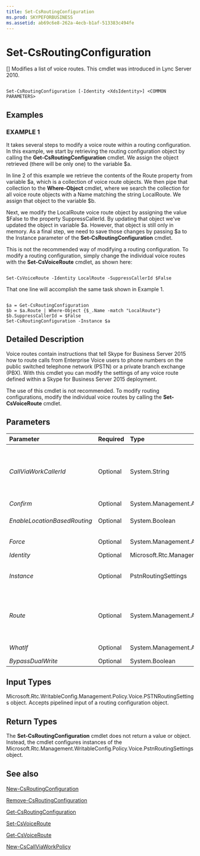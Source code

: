 ```yaml
---
title: Set-CsRoutingConfiguration
ms.prod: SKYPEFORBUSINESS
ms.assetid: ab69c6e8-262a-4ecb-b1af-513383c494fe
---
```



# Set-CsRoutingConfiguration
[]
Modifies a list of voice routes. This cmdlet was introduced in Lync Server 2010.
  
    
    


```

Set-CsRoutingConfiguration [-Identity <XdsIdentity>] <COMMON PARAMETERS>

```


## Examples


  
    
    

### EXAMPLE 1

It takes several steps to modify a voice route within a routing configuration. In this example, we start by retrieving the routing configuration object by calling the **Get-CsRoutingConfiguration** cmdlet. We assign the object retrieved (there will be only one) to the variable $a.
  
    
    
In line 2 of this example we retrieve the contents of the Route property from variable $a, which is a collection of voice route objects. We then pipe that collection to the **Where-Object** cmdlet, where we search the collection for all voice route objects with a Name matching the string LocalRoute. We assign that object to the variable $b.
  
    
    
Next, we modify the LocalRoute voice route object by assigning the value $False to the property SuppressCallerId. By updating that object we've updated the object in variable $a. However, that object is still only in memory. As a final step, we need to save those changes by passing $a to the Instance parameter of the **Set-CsRoutingConfiguration** cmdlet.
  
    
    
This is not the recommended way of modifying a routing configuration. To modify a routing configuration, simply change the individual voice routes with the **Set-CsVoiceRoute** cmdlet, as shown here:
  
    
    



```

Set-CsVoiceRoute -Identity LocalRoute -SuppressCallerId $False

```

That one line will accomplish the same task shown in Example 1.
  
    
    



```

$a = Get-CsRoutingConfiguration
$b = $a.Route | Where-Object {$_.Name -match "LocalRoute"}
$b.SuppressCallerId = $False
Set-CsRoutingConfiguration -Instance $a
```


## Detailed Description

Voice routes contain instructions that tell Skype for Business Server 2015 how to route calls from Enterprise Voice users to phone numbers on the public switched telephone network (PSTN) or a private branch exchange (PBX). With this cmdlet you can modify the settings of any voice route defined within a Skype for Business Server 2015 deployment.
  
    
    
The use of this cmdlet is not recommended. To modify routing configurations, modify the individual voice routes by calling the **Set-CsVoiceRoute** cmdlet.
  
    
    

## Parameters



|**Parameter**|**Required**|**Type**|**Description**|
|:-----|:-----|:-----|:-----|
| _CallViaWorkCallerId_ <br/> |Optional  <br/> |System.String  <br/> |The number the system will display for the callback portion of an external call. External calls first connect the user making the call by calling a specified number (typically the user's desk phone), once connected to the user, the system dials the outside number. The  _CallViaWorkCallerId_ parameter specifies the number that will be displayed during the first leg, or callback segment, of the call via work external call. For more information, see [New-CsCallViaWorkPolicy](new-cscallviaworkpolicy.md).  <br/> |
| _Confirm_ <br/> |Optional  <br/> |System.Management.Automation.SwitchParameter  <br/> |Prompts you for confirmation before executing the command.  <br/> |
| _EnableLocationBasedRouting_ <br/> |Optional  <br/> |System.Boolean  <br/> |When set to True, voice routing will be managed by taking into account the location of both the user placing the call and the user receiving the call. The default value is False.  <br/> |
| _Force_ <br/> |Optional  <br/> |System.Management.Automation.SwitchParameter  <br/> |Suppresses any confirmation prompts that would otherwise be displayed before making changes.  <br/> |
| _Identity_ <br/> |Optional  <br/> |Microsoft.Rtc.Management.Xds.XdsIdentity  <br/> |The scope of the routing configuration. This must be Global.  <br/> |
| _Instance_ <br/> |Optional  <br/> |PstnRoutingSettings  <br/> |A routing configuration (Microsoft.Rtc.Management.WritablConfig.Policy.Voice.PstnRoutingSettings) object. An object of this type can be retrieved by calling the **Get-CsRoutingConfiguration** cmdlet. <br/> |
| _Route_ <br/> |Optional  <br/> |System.Management.Automation.PSListModifier  <br/> |A list of all voice routes (Microsoft.Rtc.Management.WritableConfig.Policy.Voice.Route objects) defined for the Skype for Business Server 2015 deployment.  <br/> You should modify individual voice route objects by using the **Set-CsVoiceRoute** cmdlet. That is the recommended way of modifying routes in this list. <br/> |
| _WhatIf_ <br/> |Optional  <br/> |System.Management.Automation.SwitchParameter  <br/> |Describes what would happen if you executed the command without actually executing the command.  <br/> |
| _BypassDualWrite_ <br/> |Optional  <br/> |System.Boolean  <br/> |PARAMVALUE: $true | $false  <br/> |
   

## Input Types

Microsoft.Rtc.WritableConfig.Management.Policy.Voice.PSTNRoutingSettings object. Accepts pipelined input of a routing configuration object.
  
    
    

## Return Types

The **Set-CsRoutingConfiguration** cmdlet does not return a value or object. Instead, the cmdlet configures instances of the Microsoft.Rtc.Management.WritableConfig.Policy.Voice.PstnRoutingSettings object.
  
    
    

## See also


#### 


  
    
    
 [New-CsRoutingConfiguration](new-csroutingconfiguration.md)
  
    
    
 [Remove-CsRoutingConfiguration](remove-csroutingconfiguration.md)
  
    
    
 [Get-CsRoutingConfiguration](get-csroutingconfiguration.md)
  
    
    
 [Set-CsVoiceRoute](set-csvoiceroute.md)
  
    
    
 [Get-CsVoiceRoute](get-csvoiceroute.md)
  
    
    
 [New-CsCallViaWorkPolicy](new-cscallviaworkpolicy.md)
